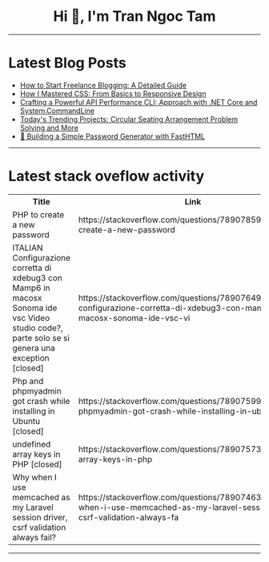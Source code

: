 <h1 align="center">Hi 👋, I'm Tran Ngoc Tam</h1>

---

# Latest Blog Posts 
<!-- BLOG-POST-LIST:START -->
- [How to Start Freelance Blogging: A Detailed Guide](https://dev.to/raajaryan/how-to-start-freelance-blogging-a-detailed-guide-3bhc)
- [How I Mastered CSS: From Basics to Responsive Design](https://dev.to/shivanshu-prajapati/how-i-mastered-css-from-basics-to-responsive-design-39c5)
- [Crafting a Powerful API Performance CLI: Approach with .NET Core and System.CommandLine](https://dev.to/alisson_podgurski/crafting-a-powerful-api-performance-cli-approach-with-net-core-and-systemcommandline-3i9k)
- [Today&#39;s Trending Projects: Circular Seating Arrangement Problem Solving and More](https://dev.to/labex/todays-trending-projects-circular-seating-arrangement-problem-solving-and-more-41hm)
- [🔐 Building a Simple Password Generator with FastHTML](https://dev.to/polcontreras/building-a-simple-password-generator-with-fasthtml-4jhd)
<!-- BLOG-POST-LIST:END -->

---

# Latest stack oveflow activity
<table>
  <tr><th>Title</th><th>Link</th></tr>
  <!-- STACKOVERFLOW:START --><tr><td>PHP to create a new password</td><td>https://stackoverflow.com/questions/78907859/php-to-create-a-new-password</td></tr><tr><td>ITALIAN Configurazione corretta di xdebug3 con Mamp6 in macosx Sonoma ide vsc Video studio code?, parte solo se si genera una exception [closed]</td><td>https://stackoverflow.com/questions/78907649/italian-configurazione-corretta-di-xdebug3-con-mamp6-in-macosx-sonoma-ide-vsc-vi</td></tr><tr><td>Php and phpmyadmin got crash while installing in Ubuntu [closed]</td><td>https://stackoverflow.com/questions/78907599/php-and-phpmyadmin-got-crash-while-installing-in-ubuntu</td></tr><tr><td>undefined array keys in PHP [closed]</td><td>https://stackoverflow.com/questions/78907573/undefined-array-keys-in-php</td></tr><tr><td>Why when I use memcached as my Laravel session driver, csrf validation always fail?</td><td>https://stackoverflow.com/questions/78907463/why-when-i-use-memcached-as-my-laravel-session-driver-csrf-validation-always-fa</td></tr><!-- STACKOVERFLOW:END -->
</table>

---


